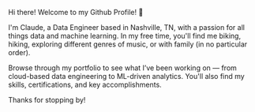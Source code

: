 Hi there! Welcome to my Github Profile! 👋

I'm Claude, a Data Engineer based in Nashville, TN, with a passion for all things data and machine learning. In my free time, you'll find me biking, hiking, exploring different genres of music, or with family (in no particular order). 

Browse through my portfolio to see what I’ve been working on — from cloud-based data engineering to ML-driven analytics. You'll also find my skills, certifications, and key accomplishments.

Thanks for stopping by!
